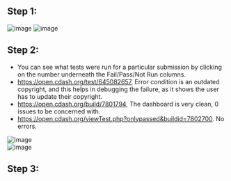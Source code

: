 ## Step 1:
![image](https://user-images.githubusercontent.com/66571652/159047153-d6d319ad-f253-4013-a369-2a7a44ca93d4.png)
![image](https://user-images.githubusercontent.com/66571652/159043880-02c21dc7-6864-4784-b59d-03655998b90d.png)

## Step 2:
- You can see what tests were run for a particular submission by clicking on the number underneath
the Fail/Pass/Not Run columns.
- https://open.cdash.org/test/645082657, Error condition is an outdated copyright, and this helps in debugging
the failure, as it shows the user has to update their copyright.
- https://open.cdash.org/build/7801794, The dashboard is very clean, 0 issues to be concerned with.
- https://open.cdash.org/viewTest.php?onlypassed&buildid=7802700. No errors.

![image](https://user-images.githubusercontent.com/66571652/159055596-cc7f3b20-28ef-4ed0-aeb3-7214900033e1.png)</br>
![image](https://user-images.githubusercontent.com/66571652/159055685-03874b24-5f77-4a20-9de4-bad41789dade.png)

## Step 3:


